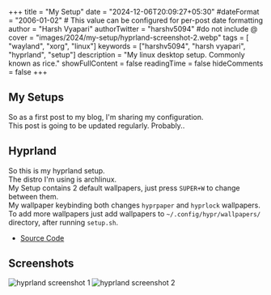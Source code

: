 +++
title = "My Setup"
date = "2024-12-06T20:09:27+05:30"
#dateFormat = "2006-01-02" # This value can be configured for per-post date formatting
author = "Harsh Vyapari"
authorTwitter = "harshv5094" #do not include @
cover = "images/2024/my-setup/hyprland-screenshot-2.webp"
tags = [ "wayland", "xorg", "linux"]
keywords = ["harshv5094", "harsh vyapari", "hyprland", "setup"]
description = "My linux desktop setup. Commonly known as rice."
showFullContent = false
readingTime = false
hideComments = false
+++

## My Setups

So as a first post to my blog, I'm sharing my configuration.\
This post is going to be updated regularly. Probably..

## Hyprland

So this is my hyprland setup.\
The distro I'm using is archlinux.\
My Setup contains 2 default wallpapers, just press `SUPER+W` to change between them.\
My wallpaper keybinding both changes `hyprpaper` and `hyprlock` wallpapers.\
To add more wallpapers just add wallpapers to `~/.config/hypr/wallpapers/` directory, after running `setup.sh`.

- [Source Code](https://github.com/harshv5094/hyprland)

## Screenshots

![hyprland screenshot 1](images/2024/my-setup/hyprland-screenshot-1.webp)
![hyprland screenshot 2](images/2024/my-setup/hyprland-screenshot-2.webp)
